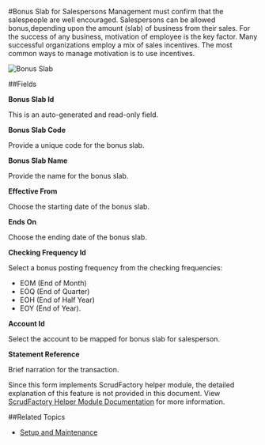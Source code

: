 #Bonus Slab for Salespersons
Management must confirm that the salespeople are well encouraged.
Salespersons can be allowed bonus,depending upon the amount (slab) 
of business from their sales. For the success of any business, 
motivation of employee is the key factor. Many successful 
organizations employ a mix of sales incentives. The most common ways 
to manage motivation is to use incentives. 


![Bonus Slab](images/bonus-slabs.png)

##Fields

**Bonus Slab Id**

 This is an auto-generated and read-only field.

**Bonus Slab Code**

 Provide a unique code for the bonus slab.

**Bonus Slab Name**

 Provide the name for the bonus slab.

**Effective From**

Choose the starting date of the bonus slab.

**Ends On** 

Choose the ending date of the bonus slab.

**Checking Frequency Id**

Select a bonus posting frequency from the checking frequencies:

* EOM (End of Month)
* EOQ (End of Quarter)
* EOH (End of Half Year) 
* EOY (End of Year). 

**Account Id**

Select the account to be mapped for bonus slab for salesperson.

**Statement Reference**

Brief narration for the transaction.


<div class="ui info message">
    Since this form implements ScrudFactory helper module, the detailed explanation of this feature is not provided
    in this document. View <a href="../../core-concepts/scrud-factory.md">ScrudFactory Helper Module Documentation</a>
    for more information.
</div>

##Related Topics
* [Setup and Maintenance](../setup-and-maintenance.md)
